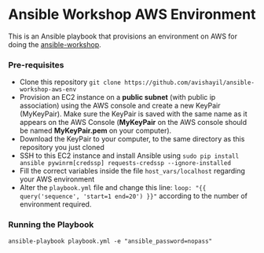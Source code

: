 # Ansible Workshop AWS Environment

This is an Ansible playbook that provisions an environment on AWS for doing the [ansible-workshop](https://github.com/avishayil/ansible-workshop).

### Pre-requisites

- Clone this repository `git clone https://github.com/avishayil/ansible-workshop-aws-env`
- Provision an EC2 instance on a **public subnet** (with public ip association) using the AWS console and create a new KeyPair (MyKeyPair). Make sure the KeyPair is saved with the same name as it appears on the AWS Console (**MyKeyPair** on the AWS console should be named **MyKeyPair.pem** on your computer).
- Download the KeyPair to your computer, to the same directory as this repository you just cloned
- SSH to this EC2 instance and install Ansible using `sudo pip install ansible pywinrm[credssp] requests-credssp --ignore-installed` 
- Fill the correct variables inside the file `host_vars/localhost` regarding your AWS environment
- Alter the `playbook.yml` file and change this line: `loop: "{{ query('sequence', 'start=1 end=20') }}"` according to the number of environment required.

### Running the Playbook

````
ansible-playbook playbook.yml -e "ansible_password=nopass"
````
